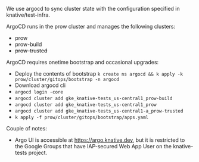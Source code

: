 
We use argocd to sync cluster state with the configuration specified in knative/test-infra.

ArgoCD runs in the prow cluster and manages the following clusters:
- prow 
- prow-build
- ~~prow-trusted~~


ArgoCD requires onetime bootstrap and occasional upgrades:
- Deploy the contents of bootstrap `k create ns argocd && k apply -k prow/cluster/gitops/bootstrap -n argocd `
- Download argocd cli
- `argocd login -core`
- `argocd cluster add gke_knative-tests_us-central1_prow-build`
- `argocd cluster add gke_knative-tests_us-central1_prow`
- `argocd cluster add gke_knative-tests_us-central1-a_prow-trusted`
- `k apply -f prow/cluster/gitops/bootstrap/apps.yaml`


Couple of notes:
- Argo UI is accessible at https://argo.knative.dev, but it is restricted to the Google Groups that have IAP-secured Web App User on the knative-tests project.
